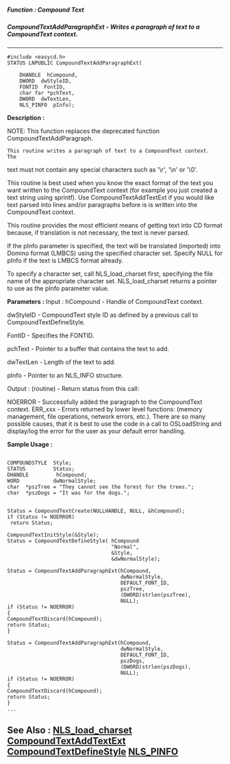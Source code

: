 ##### Function : Compound Text
##### CompoundTextAddParagraphExt - Writes a paragraph of text to a CompoundText context.
---
```
#include <easycd.h>
STATUS LNPUBLIC CompoundTextAddParagraphExt(

	DHANDLE  hCompound,
	DWORD  dwStyleID,
	FONTID  FontID,
	char far *pchText,
	DWORD  dwTextLen,
	NLS_PINFO  pInfo);
```
**Description :**

NOTE: This function replaces the deprecated function CompoundTextAddParagraph.

	This routine writes a paragraph of text to a CompoundText context.  The 
text must not contain any special characters such as '\r', '\n' or '\0'.

This routine is best used when you know the exact format of the text you want 
written to the CompoundText context (for example you just created a text string 
using sprintf).  Use CompoundTextAddTextExt if you would like text parsed into 
lines and/or paragraphs before is is written into the CompoundText context.

This routine provides the most efficient means of getting text into CD format 
because, if translation is not necessary, the text is never parsed.

If the pInfo parameter is specified, the text will be translated (imported) 
into Domino format (LMBCS) using the specified character set. Specify NULL for 
pInfo if the text is LMBCS format already.

To specify a character set, call NLS_load_charset first, specifying the file 
name of the appropriate character set. NLS_load_charset returns a pointer to 
use as the pInfo parameter value.

**Parameters :**
Input :
hCompound  -  Handle of CompoundText context.

dwStyleID  -  CompoundText style ID as defined by a previous call to CompoundTextDefineStyle.

FontID  -  Specifies the FONTID.

pchText  -  Pointer to a buffer that contains the text to add.

dwTextLen  -  Length of the text to add.

pInfo  -  Pointer to an NLS_INFO structure.

Output :
(routine)  -    Return status from this call: 

NOERROR - Successfully added the paragraph to the CompoundText context.
ERR_xxx - Errors returned by lower level functions: (memory management, file operations, network errors, etc.).  There are so many possible causes, that it is best to use the code in a call to OSLoadString and display/log the error for the user as your default error handling.



**Sample Usage :**
```

COMPOUNDSTYLE  Style;
STATUS         Status;
DHANDLE         hCompound;
WORD           dwNormalStyle;
char  *pszTree = "They cannot see the forest for the trees.";
char  *pszDogs = "It was for the dogs.";


Status = CompoundTextCreate(NULLHANDLE, NULL, &hCompound);
if (Status != NOERROR)
 return Status;

CompoundTextInitStyle(&Style);
Status = CompoundTextDefineStyle( hCompound
                                  "Normal",
                                  &Style,
                                  &dwNormalStyle);
                                   
Status = CompoundTextAddParagraphExt(hCompound,
                                     dwNormalStyle,
                                     DEFAULT_FONT_ID,
                                     pszTree,
                                     (DWORD)strlen(pszTree),
                                     NULL);
if (Status != NOERROR)
{
CompoundTextDiscard(hCompound);
return Status;
}

Status = CompoundTextAddParagraphExt(hCompound,
                                     dwNormalStyle,
                                     DEFAULT_FONT_ID,
                                     pszDogs,
                                     (DWORD)strlen(pszDogs),
                                     NULL);
if (Status != NOERROR)
{
CompoundTextDiscard(hCompound);
return Status;
}
...
```
**See Also :**
[NLS_load_charset](/reference/Func/NLS_load_charset)
[CompoundTextAddTextExt](/reference/Func/CompoundTextAddTextExt)
[CompoundTextDefineStyle](/reference/Func/CompoundTextDefineStyle)
[NLS_PINFO](/reference/Data/NLS_PINFO)
---
